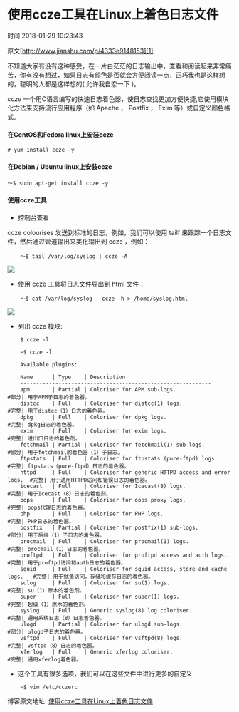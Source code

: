 # 使用ccze工具在Linux上着色日志文件

 时间 2018-01-29 10:23:43 

原文[http://www.jianshu.com/p/4333e9148153][1]


不知道大家有没有这种感受，在一片白茫茫的日志输出中，查看和阅读起来非常痛苦，你有没有想过，如果日志有颜色是否就会方便阅读一点，正巧我也是这样想的，聪明的人都是这样想的( 允许我自恋一下 )。 

_ccze_ 一个用C语言编写的快速日志着色器，使日志查找更加方便快捷,它使用模块化方法来支持流行应用程序（如 Apache ， Postfix ， Exim 等）或自定义颜色格式。 

#### 在CentOS和Fedora linux上安装ccze

    # yum install ccze -y

#### 在Debian / Ubuntu linux上安装ccze

    〜$ sudo apt-get install ccze -y

#### 使用ccze工具

* 控制台查看

ccze colourises 发送到标准的日志，例如，我们可以使用 tailf 来跟踪一个日志文件，然后通过管道输出来美化输出到 ccze ，例如： 
```
    〜$ tail /var/log/syslog | ccze -A
```
![][3]

* 使用 ccze 工具将日志文件导出到 html 文件：
```
    〜$ cat /var/log/syslog | ccze -h > /home/syslog.html
```
![][4]

* 列出 ccze 模块:
```
    $ ccze -l

    ~$ ccze -l
    
    Available plugins:
    
    Name      | Type    | Description
    ------------------------------------------------------------
    apm       | Partial | Coloriser for APM sub-logs.                         #部分| 用于APM子日志的着色器。           
    distcc    | Full    | Coloriser for distcc(1) logs.                       #完整| 用于distcc（1）日志的着色器。           
    dpkg      | Full    | Coloriser for dpkg logs.                            #完整| dpkg日志的着色器。       
    exim      | Full    | Coloriser for exim logs.                            #完整| 进出口日志的着色剂。       
    fetchmail | Partial | Coloriser for fetchmail(1) sub-logs.                #部分| 用于fetchmail的着色器（1）子日志。                   
    ftpstats  | Full    | Coloriser for ftpstats (pure-ftpd) logs.            #完整| ftpstats（pure-ftpd）日志的着色器。                       
    httpd     | Full    | Coloriser for generic HTTPD access and error logs.  #完整| 用于通用HTTPD访问和错误日​​志的着色器。                                   
    icecast   | Full    | Coloriser for Icecast(8) logs.                      #完整| 用于Icecast（8）日志的着色剂。               
    oops      | Full    | Coloriser for oops proxy logs.                      #完整| oops代理日志的着色器。               
    php       | Full    | Coloriser for PHP logs.                             #完整| PHP日志的着色器。       
    postfix   | Partial | Coloriser for postfix(1) sub-logs.                  #部分| 用于后缀（1）子日志的着色器。                   
    procmail  | Full    | Coloriser for procmail(1) logs.                     #完整| procmail（1）日志的着色器。               
    proftpd   | Full    | Coloriser for proftpd access and auth logs.         #完整| 用于proftpd访问和auth日志的着色器。                           
    squid     | Full    | Coloriser for squid access, store and cache logs.   #完整| 用于鱿鱼访问，存储和缓存日志的着色器。                               
    sulog     | Full    | Coloriser for su(1) logs.                           #完整| su（1）原木的着色剂。       
    super     | Full    | Coloriser for super(1) logs.                        #完整| 超级（1）原木的着色剂。           
    syslog    | Full    | Generic syslog(8) log coloriser.                    #完整| 通用系统日志（8）日志着色器。               
    ulogd     | Partial | Coloriser for ulogd sub-logs.                       #部分| ulogd子日志的着色器。           
    vsftpd    | Full    | Coloriser for vsftpd(8) logs.                       #完整| vsftpd（8）日志的着色器。           
    xferlog   | Full    | Generic xferlog coloriser.                          #完整| 通用xferlog着色器。
```
* 这个工具有很多选项，我们可以在这些文件中进行更多的自定义
```
    ~$ vim /etc/cczerc
```
博客原文地址: [使用ccze工具在Linux上着色日志文件][5]

[1]: http://www.jianshu.com/p/4333e9148153?utm_source=tuicool&utm_medium=referral
[3]: https://img1.tuicool.com/3IzeAzq.png
[4]: https://img2.tuicool.com/ZV7rIvq.png
[5]: https://link.jianshu.com?t=http%3A%2F%2Fwww.leshalv.net%2Fposts%2F8a49e8dd%2F